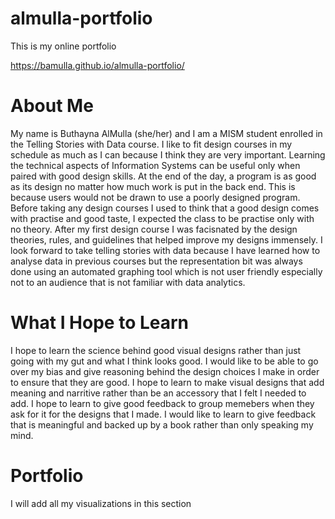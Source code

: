 # almulla-portfolio
This is my online portfolio

https://bamulla.github.io/almulla-portfolio/

# About Me
My name is Buthayna AlMulla (she/her) and I am a MISM student enrolled in the Telling Stories with Data course. I like to fit design courses in my schedule as much as I can because I think they are very important. Learning the technical aspects of Information Systems can be useful only when paired with good design skills. At the end of the day, a program is as good as its design no matter how much work is put in the back end. This is because users would not be drawn to use a poorly designed program. Before taking any design courses I used to think that a good design comes with practise and good taste, I expected the class to be practise only with no theory. After my first design course I was facisnated by the design theories, rules, and guidelines that helped improve my designs immensely. I look forward to take telling stories with data because I have learned how to analyse data in previous courses but the representation bit was always done using an automated graphing tool which is not user friendly especially not to an audience that is not familiar with data analytics. 

# What I Hope to Learn
I hope to learn the science behind good visual designs rather than just going with my gut and what I think looks good. I would like to be able to go over my bias and give reasoning behind the design choices I make in order to ensure that they are good. 
I hope to learn to make visual designs that add meaning and narritive rather than be an accessory that I felt I needed to add. 
I hope to learn to give good feedback to group memebers when they ask for it for the designs that I made. I would like to learn to give feedback that is meaningful and backed up by a book rather than only speaking my mind. 

# Portfolio
I will add all my visualizations in this section
